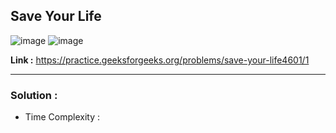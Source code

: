 ## Save Your Life 

![image](https://user-images.githubusercontent.com/23376002/195383543-654eebbf-3627-45c1-bb4a-d0ed94139b2f.png)
![image](https://user-images.githubusercontent.com/23376002/195383643-1c8690fd-3fb1-489f-b092-a221831ac8cb.png)


**Link :** https://practice.geeksforgeeks.org/problems/save-your-life4601/1

-------------------------------------------------------------------------------------------------------------------------------------------------------


### Solution :

- Time Complexity : 


```java


```




